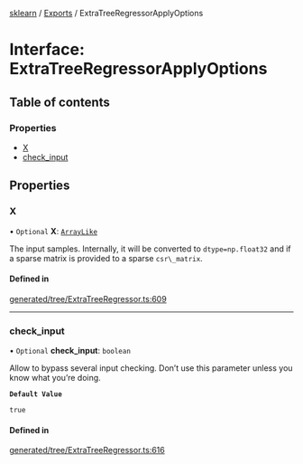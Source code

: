 [sklearn](../readme.md) / [Exports](../modules.md) / ExtraTreeRegressorApplyOptions

# Interface: ExtraTreeRegressorApplyOptions

## Table of contents

### Properties

- [X](ExtraTreeRegressorApplyOptions.md#x)
- [check\_input](ExtraTreeRegressorApplyOptions.md#check_input)

## Properties

### X

• `Optional` **X**: [`ArrayLike`](../modules.md#arraylike)

The input samples. Internally, it will be converted to `dtype=np.float32` and if a sparse matrix is provided to a sparse `csr\_matrix`.

#### Defined in

[generated/tree/ExtraTreeRegressor.ts:609](https://github.com/transitive-bullshit/scikit-learn-ts/blob/367336a/packages/sklearn/src/generated/tree/ExtraTreeRegressor.ts#L609)

___

### check\_input

• `Optional` **check\_input**: `boolean`

Allow to bypass several input checking. Don’t use this parameter unless you know what you’re doing.

**`Default Value`**

`true`

#### Defined in

[generated/tree/ExtraTreeRegressor.ts:616](https://github.com/transitive-bullshit/scikit-learn-ts/blob/367336a/packages/sklearn/src/generated/tree/ExtraTreeRegressor.ts#L616)
